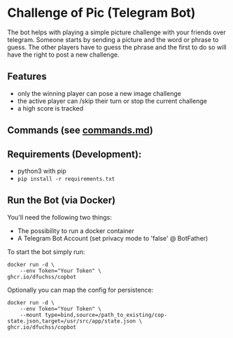 # Challenge of Pic (Telegram Bot)
The bot helps with playing a simple picture challenge with your friends over telegram.
Someone starts by sending a picture and the word or phrase to guess. The other players
have to guess the phrase and the first to do so will have the right to post a new challenge.

## Features
- only the winning player can pose a new image challenge
- the active player can /skip their turn or stop the current challenge
- a high score is tracked

## Commands (see [commands.md](commands.md))
## Requirements (Development):
- python3 with pip
- `pip install -r requirements.txt`

## Run the Bot (via Docker)

You'll need the following two things:
* The possibility to run a docker container
* A Telegram Bot Account (set privacy mode to 'false' @ BotFather)

<!-- Then simply run ``docker build -t cop-bot .`` to build a docker image of the bot. -->
 
To start the bot simply run:
```
docker run -d \
    --env Token="Your Token" \
ghcr.io/dfuchss/copbot
 ```

Optionally you can map the config for persistence:
```
docker run -d \
    --env Token="Your Token" \
    --mount type=bind,source=/path_to_existing/cop-state.json,target=/usr/src/app/state.json \
ghcr.io/dfuchss/copbot
 ```

